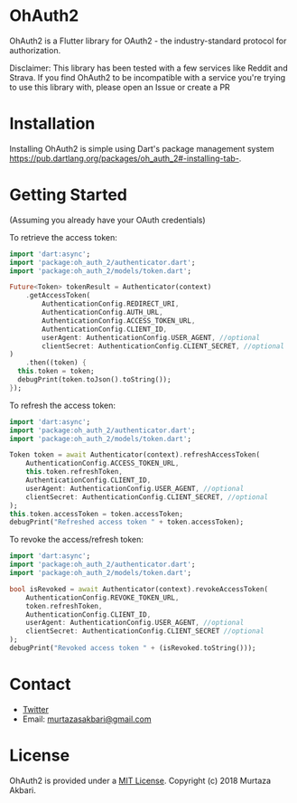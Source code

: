 # OhAuth2

OhAuth2 is a Flutter library for OAuth2 - the industry-standard protocol for authorization.

Disclaimer: This library has been tested with a few services like Reddit and Strava. If you find OhAuth2 to be incompatible with a service you're trying to use this library with, please open an Issue or create a PR

# Installation
Installing OhAuth2 is simple using Dart's package management system https://pub.dartlang.org/packages/oh_auth_2#-installing-tab-.

# Getting Started

(Assuming you already have your OAuth credentials)

To retrieve the access token:

```dart
import 'dart:async';
import 'package:oh_auth_2/authenticator.dart';
import 'package:oh_auth_2/models/token.dart';

Future<Token> tokenResult = Authenticator(context)
    .getAccessToken(
        AuthenticationConfig.REDIRECT_URI,
        AuthenticationConfig.AUTH_URL,
        AuthenticationConfig.ACCESS_TOKEN_URL,
        AuthenticationConfig.CLIENT_ID,
        userAgent: AuthenticationConfig.USER_AGENT, //optional
        clientSecret: AuthenticationConfig.CLIENT_SECRET, //optional
)
    .then((token) {
  this.token = token;
  debugPrint(token.toJson().toString());
});
```
To refresh the access token:

```dart
import 'dart:async';
import 'package:oh_auth_2/authenticator.dart';
import 'package:oh_auth_2/models/token.dart';

Token token = await Authenticator(context).refreshAccessToken(
    AuthenticationConfig.ACCESS_TOKEN_URL,
    this.token.refreshToken,
    AuthenticationConfig.CLIENT_ID,
    userAgent: AuthenticationConfig.USER_AGENT, //optional
    clientSecret: AuthenticationConfig.CLIENT_SECRET, //optional
);
this.token.accessToken = token.accessToken;
debugPrint("Refreshed access token " + token.accessToken);
```
To revoke the access/refresh token:

```dart
import 'dart:async';
import 'package:oh_auth_2/authenticator.dart';
import 'package:oh_auth_2/models/token.dart';

bool isRevoked = await Authenticator(context).revokeAccessToken(
    AuthenticationConfig.REVOKE_TOKEN_URL,
    token.refreshToken,
    AuthenticationConfig.CLIENT_ID,
    userAgent: AuthenticationConfig.USER_AGENT, //optional
    clientSecret: AuthenticationConfig.CLIENT_SECRET //optional
);
debugPrint("Revoked access token " + (isRevoked.toString()));
```

# Contact

  * [Twitter](https://twitter.com/murtaza0xff)
  * Email: murtazasakbari@gmail.com
  
# License

OhAuth2 is provided under a [MIT License](https://github.com/Murtaza0xFF/OhAuth2/blob/master/LICENSE). Copyright (c) 2018 Murtaza Akbari.
